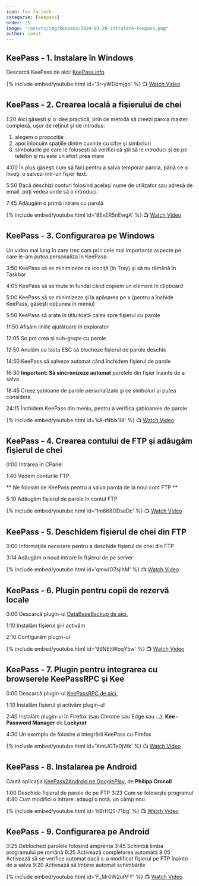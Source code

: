 ```yaml
---
icon: fas fa-lock
categorie: [keepass]
order: 25
image: "/assets/img/keepass/2024-03-20-instalare-keepass.png"
author: ionut
---
```


## KeePass - 1. Instalare în Windows

Descarcă KeePass de aici: [KeePass.info](https://keepass.info/download.html)

{% include embed/youtube.html id='3r-yWDdmjgo' %}
📺 [Watch Video](https://www.youtube.com/watch?v=3r-yWDdmjgo)


## KeePass - 2. Crearea locală a fişierului de chei

1:20 Aici găseşti şi o idee practică, prin ce metodă să creezi parola master complexă, uşor de reţinut şi de introdus:
1. alegem o propoziţie
2. apoi înlocuim spaţiile dintre cuvinte cu cifre şi simboluri
3. simbolurile pe care le foloseşti să verifici că ştii să le introduci şi de pe telefon şi nu este un efort prea mare

4:00 În plus găseşti cum să faci pentru a salva temporar parola, până ce o înveţi: o salvezi într-un fişier text.

5:50 Dacă deschizi conturi folosind acelaşi nume de utilizator sau adresă de email, poţi vedea unde să o introduci.

7:45 Adăugăm o primă intrare cu parolă

{% include embed/youtube.html id='8ExER5nEwgA' %}
📺 [Watch Video](https://www.youtube.com/watch?v=8ExER5nEwgA)


## KeePass - 3. Configurarea pe Windows

Un video mai lung în care trec cam prin cele mai importante aspecte pe care le-am putea personaliza în KeePass:

3:50 KeePass să se minimizeze ca iconiţă (în Tray) şi să nu rămână în Taskbar

4:05 KeePass să se mute în fundal când copiem un element în clipboard

5:00 KeePass să se minimizeze şi la apăsarea pe x (pentru a închide KeePass, găseşti opţiunea în meniu)

5:50 KeePass să arate în titlu toată calea spre fişierul cu parole

11:50 Afişăm liniile ajutătoare în explorator

12:05 Se pot crea şi sub-grupe cu parole

12:50 Anulăm ca tasta ESC să blocheze fişierul de parole deschis

14:50 KeePass să salveze automat când închidem fişierul de parole

16:30 **Important: Să sincronizeze automat** parolele din fişier înainte de a salva

18:45 Creez şabloane de parole personalizate şi ce simboluri ai putea considera

24:15 Închidem KeePass din meniu, pentru a verifica şabloanele de parole

{% include embed/youtube.html id='kA-tNbix1I8' %}
📺 [Watch Video](https://www.youtube.com/watch?v=kA-tNbix1I8)


## KeePass - 4. Crearea contului de FTP şi adăugăm fişierul de chei

0:00 Intrarea în CPanel

1:40 Vedem conturile FTP

** Ne folosim de KeePass pentru a salva parola de la noul cont FTP **

5:10 Adăugăm fişierul de parole în contul FTP

{% include embed/youtube.html id='1m668ODsaDc' %}
📺 [Watch Video](https://www.youtube.com/watch?v=1m668ODsaDc)


## KeePass - 5. Deschidem fişierul de chei din FTP

0:00 Informaţiile necesare pentru a deschide fişierul de chei din FTP

3:14 Adăugăm o nouă intrare în fişierul de pe server

{% include embed/youtube.html id='qmwIO7sjIhM' %}
📺 [Watch Video](https://www.youtube.com/watch?v=qmwIO7sjIhM)


## KeePass - 6. Plugin pentru copii de rezervă locale

0:00 Descarcă plugin-ul [DataBaseBackup de aici.](https://keepass.info/plugins.html#databasebackup)

1:10 Instalăm fişierul şi-l activăm

2:10 Configurăm plugin-ul

{% include embed/youtube.html id='96NEhWpqY5w' %}
📺 [Watch Video](https://www.youtube.com/watch?v=96NEhWpqY5w)


## KeePass - 7. Plugin pentru integrarea cu browserele KeePassRPC şi Kee

0:00 Descarcă plugin-ul [KeePassRPC de aici.](https://github.com/kee-org/keepassrpc/releases)

1:10 Instalăm fişierul şi activăm plugin-ul

2:40 Instalăm plugin-ul în Firefox (sau Chrome sau Edge sau ...): **Kee - Password Manager** de **Luckyrat**

4:30 Un exemplu de folosire a integrării KeePass cu Firefox

{% include embed/youtube.html id='XmtJGTe0jWk' %}
📺 [Watch Video](https://www.youtube.com/watch?v=XmtJGTe0jWk)


## KeePass - 8. Instalarea pe Android

Caută aplicaţia [KeePass2Android pe GooglePlay.](https://play.google.com/store/apps/details?id=keepass2android.keepass2android&hl=en) de **Philipp Crocoll**

1:00 Deschide fişierul de parole de pe FTP
3:23 Cum se foloseşte programul
4:40 Cum modifici o intrare: adaugi o notă, un câmp nou

{% include embed/youtube.html id='hBrHQT-71bg' %}
📺 [Watch Video](https://www.youtube.com/watch?v=hBrHQT-71bg)

## KeePass - 9. Configurarea pe Android

0:25 Deblochezi parolele folosind amprenta
3:45 Schimbă limba programului pe română
6:25 Activează completarea automată
8:05 Activează să se verifice automat dacă s-a modificat fişierul pe FTP înainte de a salva
9:20 Activează să îmbine automat schimbările

{% include embed/youtube.html id='F_Mr0W2uPFY' %}
📺 [Watch Video](https://www.youtube.com/watch?v=F_Mr0W2uPFY)
